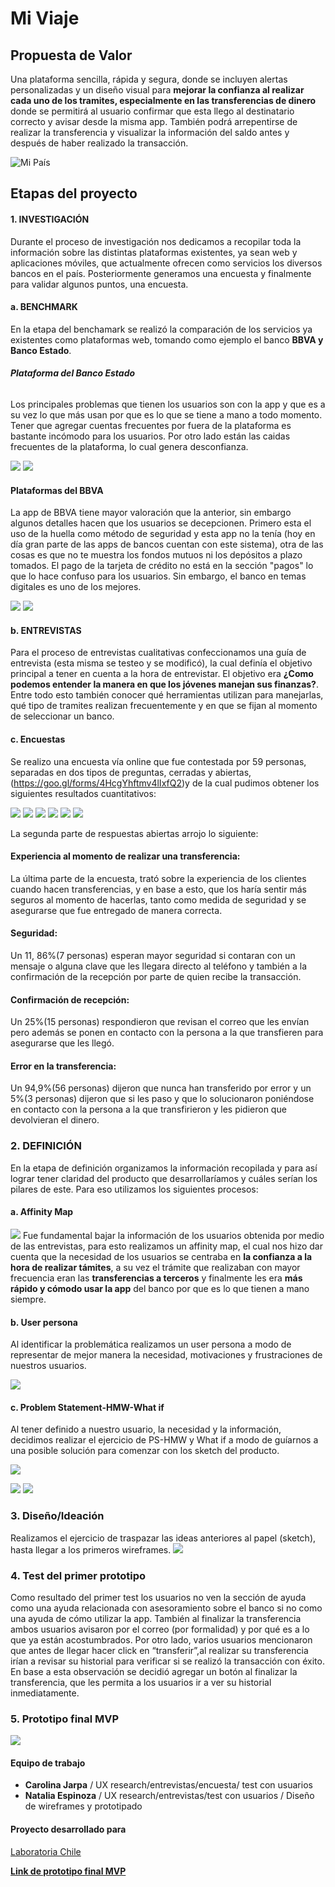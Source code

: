 # Mi Viaje
## Propuesta de Valor
Una plataforma sencilla, rápida y segura, donde se incluyen alertas personalizadas y un diseño visual para **mejorar la confianza al realizar cada uno de los tramites, especialmente en las transferencias de dinero** donde se permitirá al usuario confirmar que esta llego al destinatario correcto y avisar desde la misma app. También podrá arrepentirse de realizar la transferencia y visualizar la información del saldo antes y después de haber realizado la transacción.

![Mi País](https://i.imgur.com/Erm9BXg.png)


## Etapas del proyecto

#### 1. INVESTIGACIÓN
Durante el proceso de investigación nos dedicamos a recopilar toda la información sobre las distintas plataformas existentes, ya sean web y aplicaciones móviles, que actualmente ofrecen como servicios los diversos bancos en el país. Posteriormente generamos una encuesta y finalmente para validar algunos puntos, una encuesta.


#### **a. BENCHMARK**
En la etapa del benchamark se realizó la comparación de los servicios ya existentes como plataformas web, tomando como ejemplo el banco **BBVA y Banco Estado**.

###### **Plataforma del Banco Estado**
Los principales problemas que tienen los usuarios son con la app y que es a su vez lo que más usan por que es lo que se tiene a mano a todo momento.
Tener que agregar cuentas frecuentes por fuera de la plataforma es bastante incómodo para los usuarios.
Por otro lado están las caidas frecuentes de la plataforma, lo cual genera desconfianza.

![](https://i.imgur.com/gul73sp.jpg)
![](https://i.imgur.com/YSlBbkb.jpg)


#### **Plataformas del BBVA**
La app de BBVA tiene mayor valoración que la anterior, sin embargo algunos detalles hacen que los usuarios se decepcionen.
Primero esta el uso de la huella como método de seguridad y esta app no la tenía (hoy en día gran parte de las apps de bancos cuentan con este sistema), otra de las cosas es que no te muestra los fondos mutuos ni los depósitos a plazo tomados. El pago de la tarjeta de crédito no está en la sección "pagos" lo que lo hace confuso para los usuarios.
Sin embargo, el banco en temas digitales es uno de los mejores.

![](https://i.imgur.com/aTmltrZ.png)
![](https://i.imgur.com/Sk7zl0i.png)

#### **b. ENTREVISTAS**

Para el proceso de entrevistas cualitativas confeccionamos una guía de entrevista (esta misma se testeo y se modificó), la cual definía el objetivo principal a tener en cuenta a la hora de entrevistar.
El objetivo era **¿Como podemos entender la manera en que los jóvenes manejan sus finanzas?**. Entre todo esto también conocer qué herramientas utilizan para manejarlas, qué tipo de tramites realizan frecuentemente y en que se fijan al momento de seleccionar un banco.


#### **c. Encuestas**

Se realizo una encuesta vía online que fue contestada por 59 personas, separadas en dos tipos de preguntas, cerradas y abiertas, (https://goo.gl/forms/4HcgYhftmv4lIxfQ2)y de la cual pudimos obtener los siguientes resultados cuantitativos:

![](https://i.imgur.com/It39ibu.png)
![](https://i.imgur.com/ajslels.png)
![](https://i.imgur.com/Kuu5wis.png)
![](https://i.imgur.com/L4zNPa3.png)
![](https://i.imgur.com/VDOyNYR.png)
![](https://i.imgur.com/AJV9ti9.png)

La segunda parte de respuestas abiertas arrojo lo siguiente:

#### **Experiencia al momento de realizar una transferencia:**

La última parte de la encuesta, trató sobre la experiencia de los clientes cuando hacen transferencias, y en base a esto, que los haría sentir más seguros al momento de hacerlas, tanto como medida de seguridad y se asegurarse que fue entregado de manera correcta.

#### **Seguridad:** 

Un 11, 86%(7 personas) esperan mayor seguridad si contaran con un mensaje o alguna clave que les llegara directo al teléfono y también a la confirmación de la recepción por parte de quien recibe la transacción.

#### **Confirmación de recepción:** 

Un 25%(15 personas) respondieron que revisan el correo que les envían pero además se ponen en contacto con la persona a la que transfieren para asegurarse que les llegó.

#### **Error en la transferencia:** 

Un 94,9%(56 personas) dijeron que nunca han transferido por error y un 5%(3 personas) dijeron que si les paso y que lo solucionaron poniéndose en contacto con la persona a la que transfirieron y les pidieron que devolvieran el dinero.

### 2. DEFINICIÓN

En la etapa de definición organizamos la información recopilada y para así lograr tener claridad del producto que desarrollaríamos y cuáles serían los pilares de este. Para eso utilizamos los siguientes procesos:

#### **a.	Affinity Map**
![](https://i.imgur.com/hTilQ9f.jpg)
Fue fundamental bajar la información de los usuarios obtenida por medio de las entrevistas, para esto realizamos un affinity map, el cual nos hizo dar cuenta que la necesidad de los usuarios se centraba en **la confianza a la hora de realizar támites**, a su vez el trámite que realizaban con mayor frecuencia eran las **transferencias a terceros** y finalmente les era **más rápido y cómodo usar la app** del banco por que es lo que tienen a mano siempre.

#### **b.	User persona**
Al identificar la problemática realizamos un user persona a modo de representar de mejor manera la necesidad, motivaciones y frustraciones de nuestros usuarios.

![](https://i.imgur.com/KuTaDna.png)

#### **c.	Problem Statement-HMW-What if**
Al tener definido a nuestro usuario, la necesidad y la información, decidimos realizar el ejercicio de PS-HMW y What if a modo de guíarnos a una posible solución para comenzar con los sketch del producto.

![](https://i.imgur.com/K9DuEzl.png)

![](https://i.imgur.com/jJ9RDur.png)
![](https://i.imgur.com/pOhHpNM.png)

### 3. Diseño/Ideación
Realizamos el ejercicio de traspazar las ideas anteriores al papel (sketch), hasta llegar a los primeros wireframes.
![](https://i.imgur.com/tGZHaWE.jpg)

    
### 4. Test del primer prototipo
Como resultado del primer test los usuarios no ven la sección de ayuda como una ayuda relacionada con asesoramiento sobre el banco si no como una ayuda de cómo utilizar la app.
También al finalizar la transferencia ambos usuarios avisaron por el correo (por formalidad) y por qué es a lo que ya están acostumbrados.
Por otro lado, varios usuarios mencionaron que antes de llegar hacer click en “transferir”,al realizar su transferencia irían a revisar su historial para verificar si se realizó la transacción con éxito. En base a esta observación se decidió agregar un botón al finalizar la transferencia, que les permita a los usuarios ir a ver su historial inmediatamente.


### 5. Prototipo final MVP

![](https://i.imgur.com/mGOJD7N.jpg)

#### Equipo de trabajo
* **Carolina Jarpa** / UX research/entrevistas/encuesta/ test con usuarios
* **Natalia Espinoza** / UX research/entrevistas/test con usuarios / Diseño de wireframes y prototipado

#### Proyecto desarrollado para
[Laboratoria Chile](http://www.laboratoria.la)

**[Link de prototipo final MVP](https://www.figma.com/proto/f7FVLmdAHb2LDEEcFoKblGcA/Banca-digital-Mi-Pais?scaling=contain&node-id=12%3A5)**
